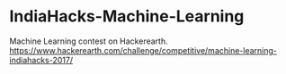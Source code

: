 # IndiaHacks-Machine-Learning
Machine Learning contest on Hackerearth.
https://www.hackerearth.com/challenge/competitive/machine-learning-indiahacks-2017/
